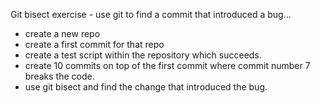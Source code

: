 Git bisect exercise - use git to find a commit
that introduced a bug...

- create a new repo
- create a first commit for that repo
- create a test script within the repository which succeeds.
- create 10 commits on top of the first commit where commit number 7
	breaks the code.
- use git bisect and find the change that introduced the bug.
